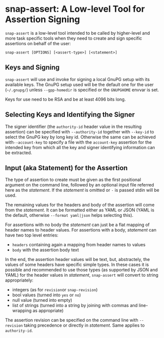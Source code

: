 # snap-assert: A Low-level Tool for Assertion Signing

`snap-assert` is a low-level tool intended to be called by higher-level and more task specific tools when they need to create and sign specific assertions on behalf of the user:

`snap-assert [OPTIONS] [<assert-type>] [<statement>]`

## Keys and Signing

`snap-assert` will use and invoke for signing a local GnuPG setup with its available keys. The GnuPG setup used will be the default one for the user (`~/.gnupg/`) unless `--gpp-homedir` is specified or the `GNUPGHOME` envvar is set.

Keys for use need to be RSA and be at least 4096 bits long.

## Selecting Keys and Identifying the Signer

The signer identifier (the `authority-id` header value in the resulting assertion) can be specified with `--authority-id` together with `--key-id` to select the GnuPG key by long key id. Otherwise the same can be achieved with`--account-key` to specify a file with the `account-key` assertion for the intended key from which all the key and signer identifying information can be extracted.

## Input (aka Statement) for the Assertion

The type of assertion to create must be given as the first positional argument on the command line, followed by an optional input file referred here as the _statement_. If the _statement_ is omitted or `-` is passed stdin will be used.

The remaining values for the headers and body of the assertion will come from the _statement_. It can be formatted either as YAML or JSON (YAML is the default, otherwise `--format yaml|json` helps selecting this).

For assertions with no body the _statement_ can just be a flat mapping of header names to header values. For assertions with a body, _statement_ can have two top level entries:

* `headers` containing again a mapping from header names to values
* `body` with the assertion body text

In the end, the assertion header values will be text, but, abstractely, the values of some headers have specific simple types. In these cases it is possible and recommended to use those types (as supported by JSON and YAML) for the header values in _statement_, `snap-assert` will convert to string appropriately:

* integers (as for `revision`or `snap-revision`)
* bool values (turned into `yes` or `no`)
* null value (turned into empty)
* list of strings (turned into a string by joining with commas and line-wrapping as appropriate)

The assertion revision can be specified on the command line with `--revision` taking precedence or directly in _statement_. Same applies to `authority-id`.